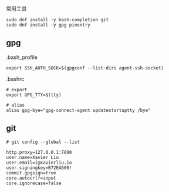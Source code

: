 
常用工具
```shell
sudo dnf install -y bash-completion git
sudo dnf install -y gpg pinentry
```

## gpg

.bash_profile
```shell
export SSH_AUTH_SOCK=$(gpgconf --list-dirs agent-ssh-socket)
```

.bashrc
```shell
# export
export GPG_TTY=$(tty)

# alias
alias gpg-bye="gpg-connect-agent updatestartuptty /bye"
```

## git

```shell
# git config --global --list

http.proxy=127.0.0.1:7890
user.name=Xavier Liu
user.email=i@xavierliu.io
user.signingkey=B72EA600!
commit.gpgsign=true
core.autocrlf=input
core.ignorecase=false
```
